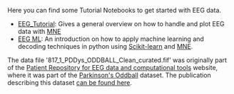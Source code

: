 Here you can find some Tutorial Notebooks to get started with EEG data.

* [EEG_Tutorial](https://github.com/aath0/PIP_SummerSchoolML/blob/master/TutorialNotebooks/EEG_Tutorial.ipynb): Gives a general overview on how to handle and plot EEG data with [MNE](https://martinos.org/mne/stable/index.html)
* [EEG ML](https://github.com/aath0/PIP_SummerSchoolML/blob/master/TutorialNotebooks/EEG_ML.ipynb): An introduction on how to apply machine learning and decoding techniques in python using [Scikit-learn](http://scikit-learn.org/stable/) and [MNE](https://martinos.org/mne/stable/index.html).

The data file '817_1_PDDys_ODDBALL_Clean_curated.fif' was originally part of the [Patient Repository for EEG data and computational tools](http://predict.cs.unm.edu/) website, where it was part of the [Parkinson's Oddball](http://bit.ly/2r4JORe) dataset. The publication describing this dataset [can be found here](https://www.sciencedirect.com/science/article/pii/S1388245717311719).



